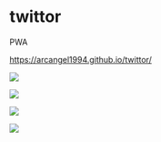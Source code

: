 # twittor
PWA

https://arcangel1994.github.io/twittor/

<img src="https://github.com/Arcangel1994/twittor/blob/master/screenshot/Screenshot_20190219-092940.jpg" /> <br>

<img src="https://raw.githubusercontent.com/Arcangel1994/twittor/master/screenshot/Screenshot_20190219-092906.jpg" /> <br>

<img src="https://raw.githubusercontent.com/Arcangel1994/twittor/master/screenshot/Screenshot_20190219-092913.jpg" /> <br>

<img src="https://raw.githubusercontent.com/Arcangel1994/twittor/master/screenshot/Screenshot_20190219-092921.jpg" />

